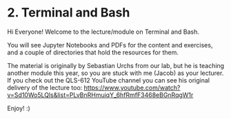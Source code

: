 # 2. Terminal and Bash

Hi Everyone! Welcome to the lecture/module on Terminal and Bash.

You will see Jupyter Notebooks and PDFs for the content and exercises, and a couple of directories that hold the resources for them.

The material is originally by Sebastian Urchs from our lab, but he is teaching another module this year, so you are stuck with me (Jacob) as your lecturer. If you check out the QLS-612 YouTube channel you can see his original delivery of the lecture too: https://www.youtube.com/watch?v=Sd10Wo5LQls&list=PLvBnRHmuiqY_6hfRmfF3468eBGnRqgW1r

Enjoy! :)
